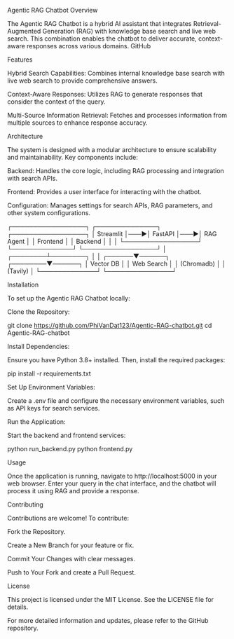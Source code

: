 Agentic RAG Chatbot
Overview

The Agentic RAG Chatbot is a hybrid AI assistant that integrates Retrieval-Augmented Generation (RAG) with knowledge base search and live web search. This combination enables the chatbot to deliver accurate, context-aware responses across various domains.
GitHub

Features

Hybrid Search Capabilities: Combines internal knowledge base search with live web search to provide comprehensive answers.

Context-Aware Responses: Utilizes RAG to generate responses that consider the context of the query.

Multi-Source Information Retrieval: Fetches and processes information from multiple sources to enhance response accuracy.

Architecture

The system is designed with a modular architecture to ensure scalability and maintainability. Key components include:

Backend: Handles the core logic, including RAG processing and integration with search APIs.

Frontend: Provides a user interface for interacting with the chatbot.

Configuration: Manages settings for search APIs, RAG parameters, and other system configurations.

┌─────────────────┐    ┌──────────────┐    ┌─────────────────┐
│   Streamlit     │───▶│   FastAPI    │───▶│   RAG Agent     │
│   Frontend      │    │   Backend    │    │                 │
└─────────────────┘    └──────────────┘    └─────────────────┘
                                                    │
                                           ┌────────┴────────┐
                                           │                 │
                                    ┌──────▼──────┐     ┌────────▼──────┐
                                    │ Vector DB   │     │  Web Search   │
                                    │ (Chromadb)  │     │   (Tavily)    │
                                    └─────────────┘     └───────────────┘

Installation

To set up the Agentic RAG Chatbot locally:

Clone the Repository:

git clone https://github.com/PhiVanDat123/Agentic-RAG-chatbot.git
cd Agentic-RAG-chatbot


Install Dependencies:

Ensure you have Python 3.8+ installed. Then, install the required packages:

pip install -r requirements.txt


Set Up Environment Variables:

Create a .env file and configure the necessary environment variables, such as API keys for search services.

Run the Application:

Start the backend and frontend services:

python run_backend.py
python frontend.py

Usage

Once the application is running, navigate to http://localhost:5000 in your web browser. Enter your query in the chat interface, and the chatbot will process it using RAG and provide a response.

Contributing

Contributions are welcome! To contribute:

Fork the Repository.

Create a New Branch for your feature or fix.

Commit Your Changes with clear messages.

Push to Your Fork and create a Pull Request.

License

This project is licensed under the MIT License. See the LICENSE file for details.

For more detailed information and updates, please refer to the GitHub repository.